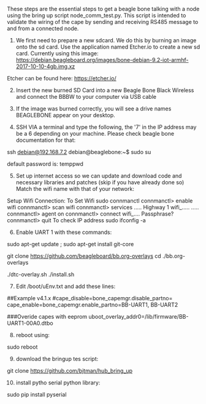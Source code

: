 These steps are the essential steps to get a beagle bone talking with a node using the bring up script node_comm_test.py. This script is intended to validate the wiring of the cape by sending and receiving RS485 message to and from a connected node. 


1) We first need to prepare a new sdcard. We do this by burning an image onto the sd card. Use the application named Etcher.io to create a new sd card. Currently using this image: https://debian.beagleboard.org/images/bone-debian-9.2-iot-armhf-2017-10-10-4gb.img.xz

Etcher can be found here: https://etcher.io/


2) Insert the new burned SD Card into a new Beagle Bone Black Wireless and connect the BBBW to your computer via USB cable

3) If the image was burned correctly, you will see a drive names BEAGLEBONE appear on your desktop. 

4) SSH VIA a terminal and type the following, the '7' in the IP address may be a 6 depending on your machine. Please check beagle bone documentation for that:

ssh debian@192.168.7.2 
debian@beaglebone:~$ sudo su

default password is: temppwd

5) Set up internet access so we can update and download code and necessary libraries and patches (skip if you have already done so) Match the wifi name with that of your network:

Setup Wifi Connection:
To Set Wifi
sudo connmanctl
connmanctl> enable wifi
connmanctl> scan wifi
connmanctl> services
.....
Highway 1 wifi_.....
.....
connmanctl> agent on
connmanctl> connect wifi_....
Passphrase? <Enter password>
connmanctl> quit
To check IP address
sudo ifconfig -a

6) Enable UART 1 with these commands:

sudo apt-get update ; sudo apt-get install git-core 

git clone https://github.com/beagleboard/bb.org-overlays 
cd ./bb.org-overlays 

./dtc-overlay.sh 
./install.sh 




7) Edit /boot/uEnv.txt and add these lines:

##Example v4.1.x
#cape_disable=bone_capemgr.disable_partno=
cape_enable=bone_capemgr.enable_partno=BB-UART1, BB-UART2

###Overide capes with eeprom
uboot_overlay_addr0=/lib/firmware/BB-UART1-00A0.dtbo

8) reboot using:

sudo reboot

9) download the bringup tes script:

git clone https://github.com/bjtman/hub_bring_up

10) install pytho serial python library:

sudo pip install pyserial

